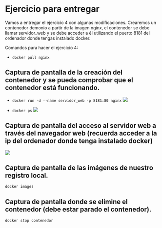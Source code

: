 # Ejercicio para entregar

Vamos a entregar el ejercicio 4 con algunas modificaciones. Crearemos un contenedor demonio a partir de la imagen nginx, el contenedor se debe llamar servidor_web y se debe acceder a él utilizando el puerto 8181 del ordenador donde tengas instalado docker.

Comandos para hacer el ejercicio 4:
* `docker pull nginx`

## Captura de pantalla de la creación del contenedor y se pueda comprobar que el contenedor está funcionando.
* `docker run -d --name servidor_web -p 8181:80 nginx`
![](/uploads/img1.png)

* `docker ps`
![](/uploads/img2.png)

## Captura de pantalla del acceso al servidor web a través del navegador web (recuerda acceder a la ip del ordenador donde tenga instalado docker) 

![](/uploads/img3.png)


## Captura de pantalla de las imágenes de nuestro registro local.
`docker images`


## Captura de pantalla donde se elimine el contenedor (debe estar parado el contenedor).
`docker stop contenedor`





